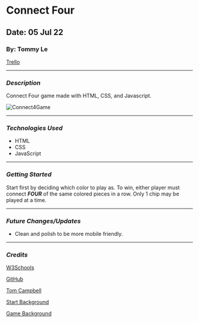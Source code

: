 # Connect Four

## Date: 05 Jul 22

### By: Tommy Le

[Trello](https://trello.com/b/aDMRh2gd/project-1)

***

### ***Description***

Connect Four game made with HTML, CSS, and Javascript.

![Connect4Game](https://m.media-amazon.com/images/I/81ZNRHJ+cIL._AC_SL1500_.jpg)

***

### ***Technologies Used***

* HTML
* CSS
* JavaScript

***

### ***Getting Started***

Start first by deciding which color to play as. To win, either player must connect ***FOUR*** of the same colored pieces in a row. Only 1 chip may be played at a time.

***

### ***Future Changes/Updates***

* Clean and polish to be more mobile friendly.

***

### ***Credits***

[W3Schools](https://www.w3schools.com/)

[GitHub](https://github.com/)

[Tom Campbell](https://www.youtube.com/c/ThomasCampbell)

[Start Background](https://www.deviantart.com/gifteddeviant/art/Black-Windows-8-Background-296751742)

[Game Background](https://santafesymphony.org/?attachment_id=6429)